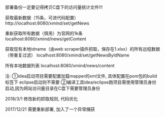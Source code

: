 部署备份一定要记得拷贝C盘下的访问量统计文件!!!

获取最新数据（15条，可进代码配置）
http://localhost:8080/xmind/set/getNews

重新获取所有数据（慎用）为官网的1k条
localhost:8080/xmind/news/getContent

获取现有本地idname（由web scraper插件抓取，保存在1.xlsx）的所有远程数据（带重复过滤）
localhost:8080/xmind/set/getNewsByIdName

所有本地数据列表
localhost:8080/xmind/news/content

注:
①idea启动项目需要配置加载mapper的xml文件, 具体配置在pom包的build标签下
eclipse启动则不需要
②编译工具idea/eclipse跑项目需使用管理员身份启动,因为网站访问量目录在C盘下需要管理员身份

2018/3/1
修改新的抓取规则, 代码优化

2017/12/21
需要重新部署, 加入了一个异常捕获